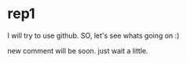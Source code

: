 # rep1

I will try to use github.
SO, let's see whats going on :)

new comment will be soon. just wait a little.

